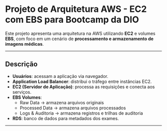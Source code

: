 # Projeto de Arquitetura AWS - EC2 com EBS para Bootcamp da DIO

Este projeto apresenta uma arquitetura na AWS utilizando **EC2** e volumes **EBS**, com foco em um cenário de **processamento e armazenamento de imagens médicas**.

---

## Descrição

- **Usuários**: acessam a aplicação via navegador.
- **Application Load Balancer**: distribui o tráfego entre instâncias EC2.
- **EC2 (Servidor de Aplicação)**: processa as requisições e conecta aos serviços.
- **EBS Volumes**:
  - Raw Data → armazena arquivos originais
  - Processed Data → armazena arquivos processados
  - Logs & Auditoria → armazena registros e trilhas de auditoria
- **RDS**: banco de dados para metadados dos exames.

---
